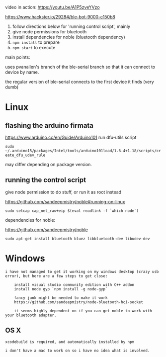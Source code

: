 video in action: https://youtu.be/A1P5zveYVzo

https://www.hackster.io/29284/ble-bot-9000-c150b8

1. follow directions below for 'running control script', mainly
 1. give node permissions for bluetooth
 1. install dependencies for noble (bluetooth dependency)
1. `npm install` to prepare
1. `npm start` to execute

main points:

uses pvanallen's branch of the ble-serial branch so that it can connect to device by name.

the regular version of ble-serial connects to the first device it finds (very dumb)

# Linux
## flashing the arduino firmata
https://www.arduino.cc/en/Guide/Arduino101 run dfu-utils script

`sudo ~/.arduino15/packages/Intel/tools/arduino101load/1.6.4+1.18/scripts/create_dfu_udev_rule`

may differ depending on package version.

## running the control script
give node permission to do stuff, or run it as root instead

https://github.com/sandeepmistry/noble#running-on-linux

``sudo setcap cap_net_raw+eip $(eval readlink -f `which node`)``

dependencies for noble:

https://github.com/sandeepmistry/noble

`sudo apt-get install bluetooth bluez libbluetooth-dev libudev-dev`


# Windows
	i have not managed to get it working on my windows desktop (crazy usb error), but here are a few steps to get close:

		install visual studio community edition with C++ addon
		install node gyp `npm install -g node-gyp`

		fancy junk might be needed to make it work
		https://github.com/sandeepmistry/node-bluetooth-hci-socket

		it seems highly dependent on if you can get noble to work with your bluetooth adapter.


## OS X
	xcodebuild is required, and automatically installed by npm

	i don't have a mac to work on so i have no idea what is involved.
